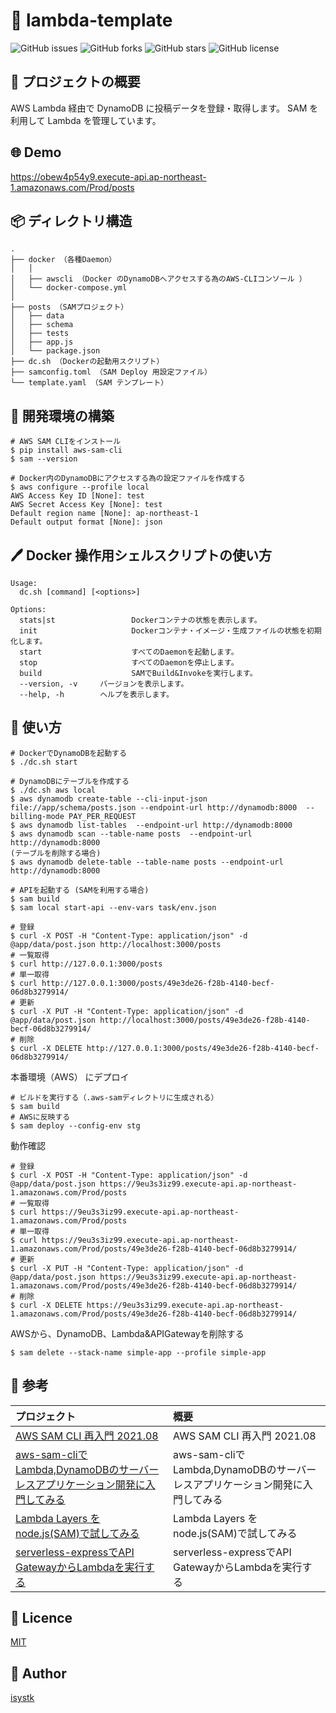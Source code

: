 🌙 lambda-template
====

![GitHub issues](https://img.shields.io/github/issues/isystk/lambda-template)
![GitHub forks](https://img.shields.io/github/forks/isystk/lambda-template)
![GitHub stars](https://img.shields.io/github/stars/isystk/lambda-template)
![GitHub license](https://img.shields.io/github/license/isystk/lambda-template)

## 📗 プロジェクトの概要

AWS Lambda 経由で DynamoDB に投稿データを登録・取得します。
SAM を利用して Lambda を管理しています。

## 🌐 Demo

https://obew4p54y9.execute-api.ap-northeast-1.amazonaws.com/Prod/posts

## 📦 ディレクトリ構造

```
.
├── docker （各種Daemon）
│   │
│   ├── awscli （Docker のDynamoDBへアクセスする為のAWS-CLIコンソール ）
│   └── docker-compose.yml
│
├── posts （SAMプロジェクト）
│   ├── data
│   ├── schema
│   ├── tests
│   ├── app.js
│   └── package.json
├── dc.sh （Dockerの起動用スクリプト）
├── samconfig.toml （SAM Deploy 用設定ファイル）
└── template.yaml （SAM テンプレート）
```

## 🔧 開発環境の構築

```
# AWS SAM CLIをインストール
$ pip install aws-sam-cli
$ sam --version

# Docker内のDynamoDBにアクセスする為の設定ファイルを作成する
$ aws configure --profile local
AWS Access Key ID [None]: test
AWS Secret Access Key [None]: test
Default region name [None]: ap-northeast-1
Default output format [None]: json
```

## 🖊️ Docker 操作用シェルスクリプトの使い方

```
Usage:
  dc.sh [command] [<options>]

Options:
  stats|st                 Dockerコンテナの状態を表示します。
  init                     Dockerコンテナ・イメージ・生成ファイルの状態を初期化します。
  start                    すべてのDaemonを起動します。
  stop                     すべてのDaemonを停止します。
  build                    SAMでBuild&Invokeを実行します。
  --version, -v     バージョンを表示します。
  --help, -h        ヘルプを表示します。
```

## 💬 使い方

```
# DockerでDynamoDBを起動する
$ ./dc.sh start

# DynamoDBにテーブルを作成する
$ ./dc.sh aws local
$ aws dynamodb create-table --cli-input-json file://app/schema/posts.json --endpoint-url http://dynamodb:8000  --billing-mode PAY_PER_REQUEST
$ aws dynamodb list-tables  --endpoint-url http://dynamodb:8000 
$ aws dynamodb scan --table-name posts  --endpoint-url http://dynamodb:8000
(テーブルを削除する場合)
$ aws dynamodb delete-table --table-name posts --endpoint-url http://dynamodb:8000

# APIを起動する (SAMを利用する場合)
$ sam build
$ sam local start-api --env-vars task/env.json

# 登録
$ curl -X POST -H "Content-Type: application/json" -d @app/data/post.json http://localhost:3000/posts
# 一覧取得
$ curl http://127.0.0.1:3000/posts
# 単一取得
$ curl http://127.0.0.1:3000/posts/49e3de26-f28b-4140-becf-06d8b3279914/
# 更新
$ curl -X PUT -H "Content-Type: application/json" -d @app/data/post.json http://localhost:3000/posts/49e3de26-f28b-4140-becf-06d8b3279914/
# 削除
$ curl -X DELETE http://127.0.0.1:3000/posts/49e3de26-f28b-4140-becf-06d8b3279914/
```

本番環境（AWS） にデプロイ
```
# ビルドを実行する（.aws-samディレクトリに生成される）
$ sam build
# AWSに反映する
$ sam deploy --config-env stg
```

動作確認
```
# 登録
$ curl -X POST -H "Content-Type: application/json" -d @app/data/post.json https://9eu3s3iz99.execute-api.ap-northeast-1.amazonaws.com/Prod/posts
# 一覧取得
$ curl https://9eu3s3iz99.execute-api.ap-northeast-1.amazonaws.com/Prod/posts
# 単一取得
$ curl https://9eu3s3iz99.execute-api.ap-northeast-1.amazonaws.com/Prod/posts/49e3de26-f28b-4140-becf-06d8b3279914/
# 更新
$ curl -X PUT -H "Content-Type: application/json" -d @app/data/post.json https://9eu3s3iz99.execute-api.ap-northeast-1.amazonaws.com/Prod/posts/49e3de26-f28b-4140-becf-06d8b3279914/
# 削除
$ curl -X DELETE https://9eu3s3iz99.execute-api.ap-northeast-1.amazonaws.com/Prod/posts/49e3de26-f28b-4140-becf-06d8b3279914/
```

AWSから、DynamoDB、Lambda&APIGatewayを削除する
```
$ sam delete --stack-name simple-app --profile simple-app 
```

## 🎨 参考

| プロジェクト| 概要|
| :---------------------------------------| :-------------------------------|
| [AWS SAM CLI 再入門 2021.08](https://qiita.com/hayao_k/items/7827c3778a23c514e196)| AWS SAM CLI 再入門 2021.08|
| [aws-sam-cliでLambda,DynamoDBのサーバーレスアプリケーション開発に入門してみる](https://qiita.com/umeneri/items/6fb3f7560f4a878f6dfd)| aws-sam-cliでLambda,DynamoDBのサーバーレスアプリケーション開発に入門してみる |
| [Lambda Layers をnode.js(SAM)で試してみる](https://qiita.com/monamu/items/96d63dd2151a8ab7e6cf)| Lambda Layers をnode.js(SAM)で試してみる |
| [serverless-expressでAPI GatewayからLambdaを実行する](https://zenn.dev/yuta_saito/articles/8b543a1957c375593ee5)| serverless-expressでAPI GatewayからLambdaを実行する |



## 🎫 Licence

[MIT](https://github.com/isystk/lambda-template/blob/master/LICENSE)

## 👀 Author

[isystk](https://github.com/isystk)
